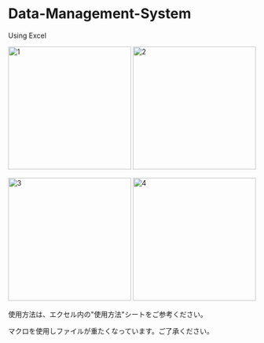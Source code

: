 # Data-Management-System
Using Excel

<p>
<img width="250" alt="1" src="https://user-images.githubusercontent.com/82143606/158410305-e98356ae-a27d-49ec-9bcb-36878384dc39.png">
<img width="250" alt="2" src="https://user-images.githubusercontent.com/82143606/158410319-7d02159a-f35e-41e8-b79d-3bef73e40e55.png">
</p>
<p>
  <img width="250" alt="3" src="https://user-images.githubusercontent.com/82143606/158410324-36c79ea0-a64f-45b3-b2c2-eeba35dacc79.png">
<img width="250" alt="4" src="https://user-images.githubusercontent.com/82143606/158410326-171360f8-1bd9-474f-818f-1ef21ae92726.png">
</p>

使用方法は、エクセル内の"使用方法"シートをご参考ください。

マクロを使用しファイルが重たくなっています。ご了承ください。
